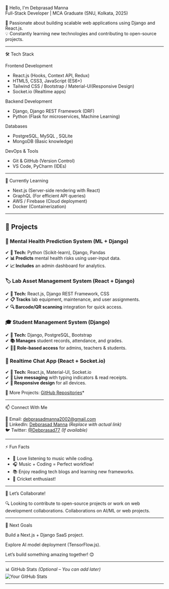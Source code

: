 

👋 Hello, I'm Debprasad Manna  
Full-Stack Developer | MCA Graduate (SNU, Kolkata, 2025)  

🚀 Passionate about building scalable web applications using Django and React.js.  
💡 Constantly learning new technologies and contributing to open-source projects.  

---

🛠️ Tech Stack  

Frontend Development  
- React.js (Hooks, Context API, Redux)  
- HTML5, CSS3, JavaScript (ES6+)  
- Tailwind CSS / Bootstrap / Material-UI(Responsive Design)
- Socket.io (Realtime apps)

Backend Development  
- Django, Django REST Framework (DRF)  
- Python (Flask for microservices, Machine Learning)  

Databases  
- PostgreSQL, MySQL , SQLite
- MongoDB (Basic knowledge)  

DevOps & Tools 
- Git & GitHub (Version Control)  
- VS Code, PyCharm (IDEs)  

---

🌱 Currently Learning
- Next.js (Server-side rendering with React)  
- GraphQL (For efficient API queries)  
- AWS / Firebase (Cloud deployment)
- Docker (Containerization)  

---

## 💼 Projects  

### 🧠 Mental Health Prediction System (ML + Django)  
  ✔ **🔧 Tech:** Python (Scikit-learn), Django, Pandas  
  ✔ **📊 Predicts** mental health risks using user-input data.  
  ✔ **📈 Includes** an admin dashboard for analytics.  

### 🏷️ Lab Asset Management System (React + Django)  
  ✔ **🔧 Tech:** React.js, Django REST Framework, CSS  
  ✔ **📋 Tracks** lab equipment, maintenance, and user assignments.  
  ✔ **🔍 Barcode/QR scanning** integration for quick access.  

### 🎓 Student Management System (Django)  
✔ **🔧 Tech:** Django, PostgreSQL, Bootstrap  
✔ **📚 Manages** student records, attendance, and grades.  
✔ **👨‍💼 Role-based access** for admins, teachers & students.  

### 💬 Realtime Chat App (React + Socket.io)  
✔ **🔧 Tech:** React.js, Material-UI, Socket.io  
✔ **💌 Live messaging** with typing indicators & read receipts.  
✔ **📱 Responsive design** for all devices.  


📂 More Projects: [GitHub Repositories](https://github.com/Debprasad77?tab=repositories)*  

---

 📫 Connect With Me  

📧 Email: [debprasadmanna2002@gmail.com](mailto:debprasadmanna2002@gmail.com)  
🔗 LinkedIn: [Debprasad Manna](https://www.linkedin.com/in/Debprasad77/) *(Replace with actual link)*  
🐦 Twitter: [@Debprasad77](https://twitter.com/Debprasad77) *(If available)*  

---

 ⚡ Fun Facts  
- 🎵 Love listening to music while coding.
- 🎧 Music + Coding = Perfect workflow!
- 📚 Enjoy reading tech blogs and learning new frameworks.  
- 🏏 Cricket enthusiast!  

---

 🚀 Let’s Collaborate!  
 
🔍 Looking to contribute to open-source projects or work on web development collaborations. 
    Collaborations on AI/ML or web projects.

---

🎯 Next Goals

Build a Next.js + Django SaaS project.

Explore AI model deployment (TensorFlow.js).

Let’s build something amazing together! 😊

---

 📊 GitHub Stats *(Optional – You can add later)*  
![Your GitHub Stats](https://github-readme-stats.vercel.app/api?username=Debprasad77&show_icons=true&theme=radical)  

---



<!---
Debprasad77/Debprasad77 is a ✨ special ✨ repository because its `README.md` (this file) appears on your GitHub profile.
--->  
